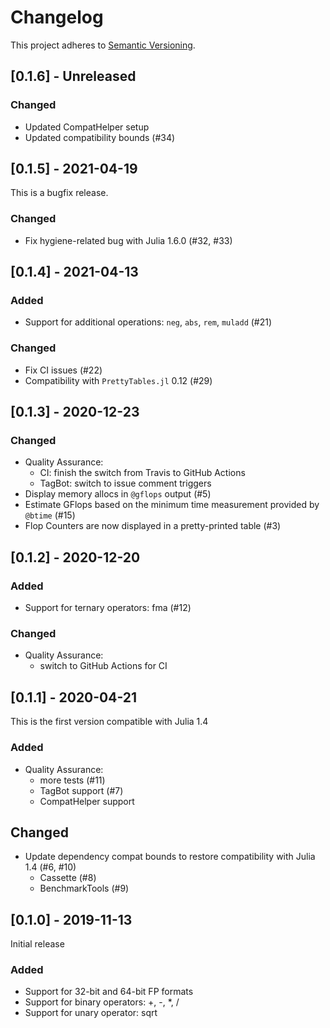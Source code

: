 # Changelog

This project adheres to [Semantic Versioning](https://semver.org/spec/v2.0.0.html).


## [0.1.6] - Unreleased

### Changed

- Updated CompatHelper setup
- Updated compatibility bounds (#34)



## [0.1.5] - 2021-04-19

This is a bugfix release.

### Changed

- Fix hygiene-related bug with Julia 1.6.0 (#32, #33)



## [0.1.4] - 2021-04-13

### Added

- Support for additional operations: `neg`, `abs`, `rem`, `muladd` (#21)

### Changed

- Fix CI issues (#22)
- Compatibility with `PrettyTables.jl` 0.12 (#29)



## [0.1.3] - 2020-12-23

### Changed

- Quality Assurance:
  - CI: finish the switch from Travis to GitHub Actions
  - TagBot: switch to issue comment triggers
- Display memory allocs in `@gflops` output (#5)
- Estimate GFlops based on the minimum time measurement provided by `@btime` (#15)
- Flop Counters are now displayed in a pretty-printed table (#3)



## [0.1.2] - 2020-12-20

### Added

- Support for ternary operators: fma (#12)

### Changed

- Quality Assurance:
  - switch to GitHub Actions for CI



## [0.1.1] - 2020-04-21

This is the first version compatible with Julia 1.4

### Added

- Quality Assurance:
  - more tests (#11)
  - TagBot support (#7)
  - CompatHelper support
  
## Changed

- Update dependency compat bounds to restore compatibility with Julia 1.4 (#6, #10)
  - Cassette (#8)
  - BenchmarkTools (#9)



## [0.1.0] - 2019-11-13

Initial release

### Added

- Support for 32-bit and 64-bit FP formats
- Support for binary operators: +, -, *, /
- Support for unary operator: sqrt
